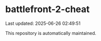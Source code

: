 # battlefront-2-cheat

Last updated: 2025-06-26 02:49:51

This repository is automatically maintained.

